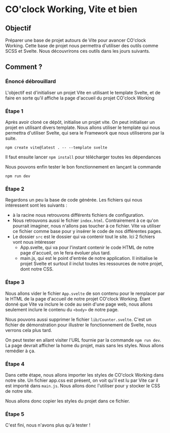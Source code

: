 # CO'clock Working, Vite et bien

## Objectif

Préparer une base de projet autours de Vite pour avancer CO'clock Working. Cette base de projet nous permettra d'utiliser des outils comme SCSS et Svelte. Nous découvrirons ces outils dans les jours suivants.

## Comment ? 

### Énoncé débrouillard

L'objectif est d'initialiser un projet Vite en utilisant le template Svelte, et de faire en sorte qu'il affiche la page d'accueil du projet CO'clock Working 


### Étape 1

Après avoir cloné ce dépôt, initialise un projet vite. On peut initialiser un projet en utilisant divers template. Nous allons utiliser le template qui nous permettra d'utiliser Svelte, qui sera le Framework que nous utiliserons par la suite.


`npm create vite@latest . -- --template svelte`

Il faut ensuite lancer `npm install` pour télécharger toutes les dépendances

Nous pouvons enfin tester le bon fonctionnement en lançant la commande

`npm run dev`

### Étape 2

Regardons un peu la base de code générée. Les fichiers qui nous intéressent sont les suivants : 
- à la racine nous retrouvons différents fichiers de configuration.
- Nous retrouvons aussi le fichier `index.html`. Contrairement à ce qu'on pourrait imaginer, nous n'allons pas toucher à ce fichier. Vite va utiliser ce fichier comme base pour y insérer le code de nos différentes pages.
- Le dossier `src` est le dossier qui va contenir tout le site. Ici 2 fichiers vont nous intéresser
  - App.svelte, qui va pour l'instant contenir le code HTML de notre page d'accueil, on le fera évoluer plus tard.
  - main.js, qui est le point d'entrée de notre application. Il initialise le projet Svelte et surtout il inclut toutes les ressources de notre projet, dont notre CSS.
  

### Étape 3

Nous allons vider le fichier `App.svelte` de son contenu pour le remplacer par le HTML de la page d'accueil de notre projet CO'clock Working. Étant donné que Vite va inclure le code au sein d'une page web, nous allons seulement inclure le contenu du `<body>` de notre page.

Nous pouvons aussi supprimer le fichier `lib/Counter.svelte`. C'est un fichier de démonstration pour illustrer le fonctionnement de Svelte, nous verrons cela plus tard.

On peut tester en allant visiter l'URL fournie par la commande `npm run dev`. La page devrait afficher la home du projet, mais sans les styles. Nous allons remédier à ça.


### Étape 4

Dans cette étape, nous allons importer les styles de CO'clock Working dans notre site.  Un fichier app.css est présent, on voit qu'il est lu par Vite car il est importé dans `main.js`. Nous allons donc l'utiliser pour y stocker le CSS de notre site.

Nous allons donc copier les styles du projet dans ce fichier.

### Étape 5

C'est fini, nous n'avons plus qu'à tester ! 
